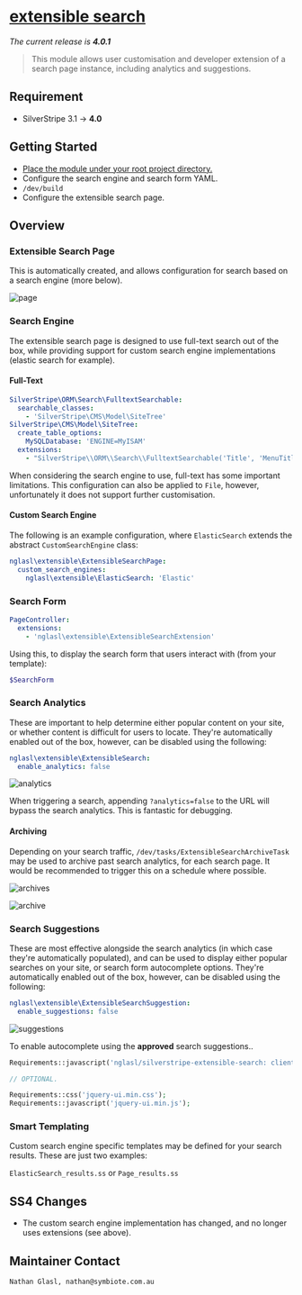 # [extensible search](https://packagist.org/packages/nglasl/silverstripe-extensible-search)

_The current release is **4.0.1**_

> This module allows user customisation and developer extension of a search page instance, including analytics and suggestions.

## Requirement

* SilverStripe 3.1 → **4.0**

## Getting Started

* [Place the module under your root project directory.](https://packagist.org/packages/nglasl/silverstripe-extensible-search)
* Configure the search engine and search form YAML.
* `/dev/build`
* Configure the extensible search page.

## Overview

### Extensible Search Page

This is automatically created, and allows configuration for search based on a search engine (more below).

![page](https://raw.githubusercontent.com/nglasl/silverstripe-extensible-search/master/client/images/extensible-search-page.png)

### Search Engine

The extensible search page is designed to use full-text search out of the box, while providing support for custom search engine implementations (elastic search for example).

#### Full-Text

```yaml
SilverStripe\ORM\Search\FulltextSearchable:
  searchable_classes:
    - 'SilverStripe\CMS\Model\SiteTree'
SilverStripe\CMS\Model\SiteTree:
  create_table_options:
    MySQLDatabase: 'ENGINE=MyISAM'
  extensions:
    - "SilverStripe\\ORM\\Search\\FulltextSearchable('Title', 'MenuTitle', 'Content', 'MetaDescription')"
```

When considering the search engine to use, full-text has some important limitations. This configuration can also be applied to `File`, however, unfortunately it does not support further customisation.

#### Custom Search Engine

The following is an example configuration, where `ElasticSearch` extends the abstract `CustomSearchEngine` class:

```yaml
nglasl\extensible\ExtensibleSearchPage:
  custom_search_engines:
    nglasl\extensible\ElasticSearch: 'Elastic'
```

### Search Form

```yaml
PageController:
  extensions:
    - 'nglasl\extensible\ExtensibleSearchExtension'
```

Using this, to display the search form that users interact with (from your template):

```php
$SearchForm
```

### Search Analytics

These are important to help determine either popular content on your site, or whether content is difficult for users to locate. They're automatically enabled out of the box, however, can be disabled using the following:

```yaml
nglasl\extensible\ExtensibleSearch:
  enable_analytics: false
```

![analytics](https://raw.githubusercontent.com/nglasl/silverstripe-extensible-search/master/client/images/extensible-search-analytics.png)

When triggering a search, appending `?analytics=false` to the URL will bypass the search analytics. This is fantastic for debugging.

#### Archiving

Depending on your search traffic, `/dev/tasks/ExtensibleSearchArchiveTask` may be used to archive past search analytics, for each search page. It would be recommended to trigger this on a schedule where possible.

![archives](https://raw.githubusercontent.com/nglasl/silverstripe-extensible-search/master/client/images/extensible-search-archives.png)

![archive](https://raw.githubusercontent.com/nglasl/silverstripe-extensible-search/master/client/images/extensible-search-archive.png)

### Search Suggestions

These are most effective alongside the search analytics (in which case they're automatically populated), and can be used to display either popular searches on your site, or search form autocomplete options. They're automatically enabled out of the box, however, can be disabled using the following:

```yaml
nglasl\extensible\ExtensibleSearchSuggestion:
  enable_suggestions: false
```

![suggestions](https://raw.githubusercontent.com/nglasl/silverstripe-extensible-search/master/client/images/extensible-search-suggestions.png)

To enable autocomplete using the **approved** search suggestions..

```php
Requirements::javascript('nglasl/silverstripe-extensible-search: client/javascript/extensible-search-suggestions.js');

// OPTIONAL.

Requirements::css('jquery-ui.min.css');
Requirements::javascript('jquery-ui.min.js');
```

### Smart Templating

Custom search engine specific templates may be defined for your search results. These are just two examples:

`ElasticSearch_results.ss` or `Page_results.ss`

## SS4 Changes

- The custom search engine implementation has changed, and no longer uses extensions (see above).

## Maintainer Contact

	Nathan Glasl, nathan@symbiote.com.au
